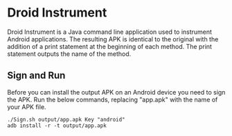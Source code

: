 # Droid Instrument #

Droid Instrument is a Java command line application used to instrument Android applications. The resulting APK is
identical to the original with the addition of a print statement at the beginning of each method. The print statement 
outputs the name of the method. 

## Sign and Run ##

Before you can install the output APK on an Android device you need to sign the APK. Run the below commands, replacing 
"app.apk" with the name of your APK file.

```
./Sign.sh output/app.apk Key "android"
adb install -r -t output/app.apk
```